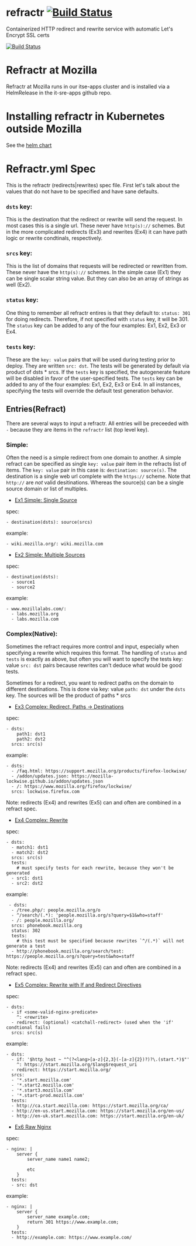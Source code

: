 # refractr [![Build Status](https://travis-ci.com/mozilla-it/refractr.svg?branch=main)](https://travis-ci.com/mozilla-it/refractr)
Containerized HTTP redirect and rewrite service with automatic Let's Encrypt SSL certs

[![Build Status](https://travis-ci.com/mozilla-it/refractr.svg?branch=main)](https://travis-ci.com/mozilla-it/refractr)

# Refractr at Mozilla
Refractr at Mozilla runs in our itse-apps cluster and is installed via a HelmRelease in the it-sre-apps github repo.

# Installing refractr in Kubernetes outside Mozilla
See the [helm chart](https://github.com/mozilla-it/helm-charts/tree/main/charts/refractr/README.md)

# Refractr.yml Spec
This is the refractr (redirects|rewrites) spec file. First let's talk about
the values that do not have to be specified and have sane defaults.

### `dsts` key:
This is the destination that the redirect or rewrite will send the request.
In most cases this is a single url.  These never have `http(s)://` schemes.
But in the more complicated redirects (Ex3) and rewrites (Ex4) it can have path
logic or rewrite condtinals, respectively.

### `srcs` key:
This is the list of domains that requests will be redirected or rewritten
from. These never have the `http(s)://` schemes. In the simple case (Ex1)
they can be single scalar string value. But they can also be
an array of strings as well (Ex2).

### `status` key:
One thing to remember all refractr entires is that they default to:
`status: 301` for doing redirects. Therefore, if not specified with
`status` key, it will be 301. The `status` key can be added to any of
the four examples: Ex1, Ex2, Ex3 or Ex4.

### `tests` key:
These are the `key: value` pairs that will be used during testing prior
to deploy.  They are written `src: dst`.  The tests will be generated by
default via product of dsts * srcs. If the `tests` key is specified, the
autogenerate feature will be disabled in favor of the user-specified
tests. The `tests` key can be added to any of the four examples: Ex1, Ex2,
Ex3 or Ex4. In all instances, specifying the tests will override the
default test generation behavior.

## Entries(Refract)
There are several ways to input a refractr. All entries will be preceeded
with `-` because they are items in the `refractr` list (top level key).

### Simple:
Often the need is a simple redirect from one domain to another. A simple
refract can be specified as single `key: value` pair item in the refracts
list of items. The `key: value` pair in this case is: `destination: source(s)`.
The destination is a single web url complete with the `https://` scheme.
Note that `http://` are _not_ valid desitinations. Whereas the source(s)
can be a single source domain or list of multiples.

- [Ex1 Simple: Single Source](examples/simple-single-source.md)

spec:
```
- destination(dsts): source(srcs)
```
example:
```
- wiki.mozilla.org/: wiki.mozilla.com
```

- [Ex2 Simple: Multiple Sources](examples/simple-multiple-sources.md)

spec:
```
- destination(dsts):
  - source1
  - source2
```
example:
```
- www.mozillalabs.com/:
  - labs.mozilla.org
  - labs.mozilla.com
```
### Complex(Native):

Sometimes the refract requires more control and input, especially
when specifying a rewrite which requires this format. The handling
of `status` and `tests` is exactly as above, but often you will want
to specify the tests key: value `src: dst` pairs because rewrites can't
deduce what would be good tests.

Sometimes for a redirect, you want to redirect paths on the domain to different
destinations.  This is done via key: value `path: dst` under the `dsts` key. The
sources will be the product of paths * srcs

- [Ex3 Complex: Redirect, Paths -> Destinations](examples/complex-redirect.md)

spec:
```
- dsts:
    path1: dst1
    path2: dst2
  srcs: src(s)
```
example:
```
- dsts:
  - /faq.html: https://support.mozilla.org/products/firefox-lockwise/
  - /addon/updates.json: https://mozilla-lockwise.github.io/addon/updates.json
  - /: https://www.mozilla.org/firefox/lockwise/
  srcs: lockwise.firefox.com
```
Note: redirects (Ex4) and rewrites (Ex5) can and often are combined in a refract spec.

- [Ex4 Complex: Rewrite](examples/complex-rewrite.md)

spec:
```
- dsts:
  - match1: dst1
  - match2: dst2
  srcs: src(s)
  tests:
    # must specify tests for each rewrite, because they won't be generated
  - src1: dst1
  - src2: dst2
```
example:
```
 - dsts:
  - /tree.php/: people.mozilla.org/o
  - ^/search/(.*): 'people.mozilla.org/s?query=$1&who=staff'
  - /: people.mozilla.org/
  srcs: phonebook.mozilla.org
  status: 302
  tests:
    # this test must be specified because rewrites `^/(.*)` will not generate a test
  - http://phonebook.mozilla.org/search/test: https://people.mozilla.org/s?query=test&who=staff
```

Note: redirects (Ex4) and rewrites (Ex5) can and often are combined in a refract spec.

- [Ex5 Complex: Rewrite with If and Redirect Directives](examples/complex-with-if-and-redirect.md)

spec:
```
- dsts:
  - if <some-valid-nginx-predicate>
    ^: <rewrite>
  - redirect: (optional) <catchall-redirect> (used when the 'if' condtional fails)
  srcs: src(s)
```
example:
```
- dsts:
  - if: '$http_host ~ "^(?<lang>[a-z]{2,3}(-[a-z]{2})?)?\.(start.*)$"'
    ^: https://start.mozilla.org/$lang$request_uri
  - redirect: https://start.mozilla.org/
  srcs:
  - '*.start.mozilla.com'
  - '*.start2.mozilla.com'
  - '*.start3.mozilla.com'
  - '*.start-prod.mozilla.com'
  tests:
  - http://ca.start.mozilla.com: https://start.mozilla.org/ca/
  - http://en-us.start.mozilla.com: https://start.mozilla.org/en-us/
  - http://en-uk.start.mozilla.com: https://start.mozilla.org/en-uk/
```

- [Ex6 Raw Nginx](examples/raw-nginx.md)

spec:
```
- nginx: |
    server {
        server_name name1 name2;

        etc
    }
  tests:
  - src: dst
```
example:
```
- nginx: |
    server {
        server_name example.com;
        return 301 https://www.example.com;
    }
  tests:
  - http://example.com: https://www.example.com/
```
